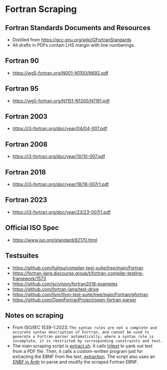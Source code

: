 # Fortran Scraping

## Fortran Standards Documents and Resources
* Distilled from https://gcc.gnu.org/wiki/GFortranStandards
* All drafts in PDFs contain LHS margin with line numberings.

## Fortran 90
* https://wg5-fortran.org/N001-N1100/N692.pdf

## Fortran 95
* https://wg5-fortran.org/N1151-N1200/N1191.pdf

## Fortran 2003
* https://j3-fortran.org/doc/year/04/04-007.pdf

## Fortran 2008
* https://j3-fortran.org/doc/year/10/10-007.pdf

## Fortran 2018
* https://j3-fortran.org/doc/year/18/18-007r1.pdf

## Fortran 2023
* https://j3-fortran.org/doc/year/23/23-007r1.pdf

## Official ISO Spec
* https://www.iso.org/standard/82170.html

## Testsuites

* https://github.com/fujitsu/compiler-test-suite/tree/main/Fortran
* https://fortran-lang.discourse.group/t/fortran-compiler-testing-framework/1573
* https://github.com/scivision/fortran2018-examples
* https://github.com/fortran-lang/test-drive
* https://github.com/llvm/llvm-test-suite/tree/main/Fortran/gfortran
* https://github.com/OpenFortranProject/open-fortran-parser

## Notes on scraping
* From ISO/IEC 1539-1:2023: `The syntax rules are not a complete and accurate syntax description of Fortran, and cannot be used to
generate a Fortran parser automatically; where a syntax rule is incomplete, it is restricted by corresponding
constraints and text.`
* The main scraping script is [extract.sh](https://github.com/kaby76/fortran/blob/main/extract.sh). It calls
[tritext](https://github.com/kaby76/Trash/tree/10666b6d74bc7154008512912d409a4c2b81ebae/src/tritext)
to yank out text from a PDF file. Then, it calls a custom-written program just for
extracting the EBNF from the text, [extraction](https://github.com/kaby76/fortran/tree/main/extraction).
The script also uses an [ENBF in Antlr](https://github.com/kaby76/fortran/tree/main/ebnf) to parse and modify the scraped Fortran EBNF.
